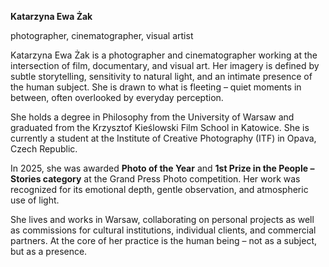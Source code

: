 **Katarzyna Ewa Żak**

photographer, cinematographer, visual artist

Katarzyna Ewa Żak is a photographer and cinematographer working at the intersection of film, documentary, and visual art. Her imagery is defined by subtle storytelling, sensitivity to natural light, and an intimate presence of the human subject. She is drawn to what is fleeting – quiet moments in between, often overlooked by everyday perception.

She holds a degree in Philosophy from the University of Warsaw and graduated from the Krzysztof Kieślowski Film School in Katowice. She is currently a student at the Institute of Creative Photography (ITF) in Opava, Czech Republic.

In 2025, she was awarded **Photo of the Year** and **1st Prize in the People – Stories category** at the Grand Press Photo competition. Her work was recognized for its emotional depth, gentle observation, and atmospheric use of light.

She lives and works in Warsaw, collaborating on personal projects as well as commissions for cultural institutions, individual clients, and commercial partners. At the core of her practice is the human being – not as a subject, but as a presence.
